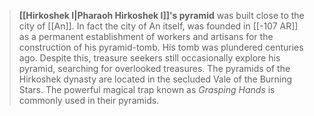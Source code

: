 > **[[Hirkoshek I|Pharaoh Hirkoshek I]]'s pyramid** was built close to the city of [[An]]. In fact the city of An itself, was founded in [[-107 AR]] as a permanent establishment of workers and artisans for the construction of his pyramid-tomb. His tomb was plundered centuries ago. Despite this, treasure seekers still occasionally explore his pyramid, searching for overlooked treasures.
> The pyramids of the Hirkoshek dynasty are located in the secluded Vale of the Burning Stars. The powerful magical trap known as *Grasping Hands* is commonly used in their pyramids.








